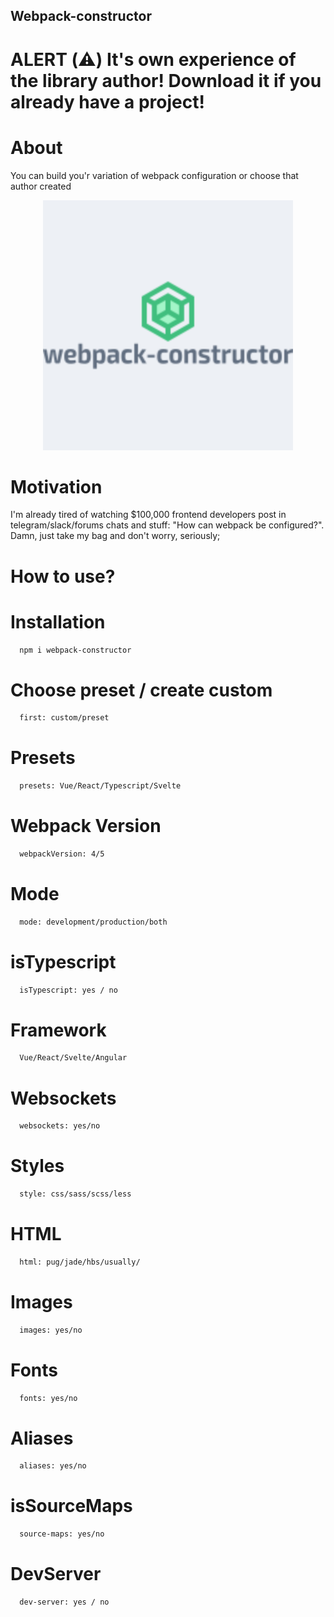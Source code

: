 ## Webpack-constructor

# ALERT (⚠️) It's own experience of the library author! Download it if you already have a project!

# About

You can build you'r variation of webpack configuration or choose that author created

<p align="center"><img width="400" src="./webpack-constructor.png" /></p>

# Motivation

I'm already tired of watching $100,000 frontend developers post in telegram/slack/forums chats and stuff: "How can webpack be configured?". Damn, just take my bag and don't worry, seriously;

# How to use?

# Installation

```sh
  npm i webpack-constructor
```

# Choose preset / create custom

```sh
  first: custom/preset
```

# Presets

```sh
  presets: Vue/React/Typescript/Svelte
```

# Webpack Version

```sh
  webpackVersion: 4/5
```

# Mode

```sh
  mode: development/production/both
```

# isTypescript

```sh
  isTypescript: yes / no
```

# Framework

```sh
  Vue/React/Svelte/Angular
```

# Websockets

```sh
  websockets: yes/no
```

# Styles

```sh
  style: css/sass/scss/less
```

# HTML

```sh
  html: pug/jade/hbs/usually/
```

# Images

```sh
  images: yes/no
```

# Fonts

```sh
  fonts: yes/no
```

# Aliases

```sh
  aliases: yes/no
```

# isSourceMaps

```sh
  source-maps: yes/no
```

# DevServer

```sh
  dev-server: yes / no
```
